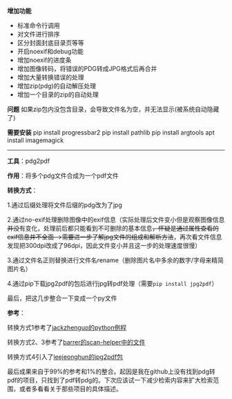 
**增加功能**

* 标准命令行调用
* 对文件进行排序
* 区分封面封底目录页等等
* 开启noexif和debug功能
* 增加noexif的进度条
* 增加图像转码，将错误的PDG转成JPG格式后再合并
* 增加大量转换错误的处理
* 增加zip(pdg)的自动解压处理
* 增加一个目录的zip的自动处理

**问题**
如果zip包内没包含目录，会导致文件名为空，并无法显示(被系统自动隐藏了)

**需要安装**
pip install progressbar2
pip install pathlib
pip install argtools
apt install imagemagick


----------

**工具**：pdg2pdf

**作用**：将多个pdg文件合成为一个pdf文件

**转换方式**：

1.通过后缀处理将文件后缀的pdg改为了jpg

2.通过no-exif处理删除图像中的exif信息（实际处理后文件变小但是观察图像信息~~并没~~有变化，处理前后都只能看到不可删除的基本信息~~，怀疑是通过属性查看的exif信息并不全面-->需要进一步了解jpg文件的组成和解析方法~~，再次看文件信息发现把300dpi改成了96dpi，因此文件变小并且这一步的处理速度很慢）

3.通过文件名正则替换进行文件名rename（删除图片名中多余的数字/字母来精简图片名）

4.通过pip下载jpg2pdf的包后进行jpg转pdf处理（需要`pip install jpg2pdf`）

最后，把这几步整合一下变成一个py文件

**参考**：

转换方式1参考了[jackzhenguo的python例程](https://github.com/jackzhenguo/python-small-examples/blob/master/md/105.md "py")

转换方式2、3参考了[barrer的scan-helper中的文件](https://github.com/barrer/scan-helper "scan")

转换方式4引入了[leejeonghun的jpg2pdf包](https://github.com/leejeonghun/jpg2pdf)

最后成果来自于99%的参考和1%的整合。起因是我在github上没有找到pdg转pdf的项目，只找到了pdf转pdg的。下次应该试一下减少检索内容来扩大检索范围，或者多看看关于那些项目的具体描述。
